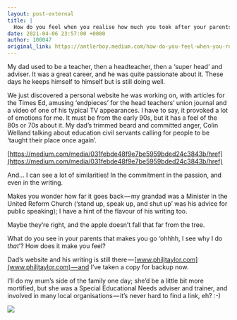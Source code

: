 ```yaml
---
layout: post-external
title: |
  How do you feel when you realise how much you took after your parents?
date: 2021-04-06 23:57:00 +0000
author: 100047
original_link: https://antlerboy.medium.com/how-do-you-feel-when-you-realise-how-much-you-took-after-your-parents-b3746b7478f7?source=rss-97852f5a56ae------2
---
```


My dad used to be a teacher, then a headteacher, then a ‘super head’ and adviser. It was a great career, and he was quite passionate about it. These days he keeps himself to himself but is still doing well.

We just discovered a personal website he was working on, with articles for the Times Ed, amusing ‘endpieces’ for the head teachers’ union journal and a video of one of his typical TV appearances. I have to say, it provoked a lot of emotions for me. It must be from the early 90s, but it has a feel of the 80s or 70s about it. My dad’s trimmed beard and committed anger, Colin Welland talking about education civil servants calling for people to be ‘taught their place once again’.

[https://medium.com/media/031febde48f9e7be5959bded24c3843b/href](https://medium.com/media/031febde48f9e7be5959bded24c3843b/href)

And… I can see a lot of similarities! In the commitment in the passion, and even in the writing.

Makes you wonder how far it goes back — my grandad was a Minister in the United Reform Church (‘stand up, speak up, and shut up’ was his advice for public speaking); I have a hint of the flavour of his writing too.

Maybe they’re right, and the apple doesn’t fall that far from the tree.

What do you see in your parents that makes you go ‘ohhhh, I see why I do _that_’? How does it make you feel?

Dad’s website and his writing is still there — [www.philjtaylor.com](www.philjtaylor.com) — and I’ve taken a copy for backup now.

I’ll do my mum’s side of the family one day; she’d be a little bit more mortified, but she was a Special Educational Needs adviser and trainer, and involved in many local organisations — it’s never hard to find a link, eh? :-)

 ![](https://medium.com/_/stat?event=post.clientViewed&referrerSource=full_rss&postId=b3746b7478f7)

